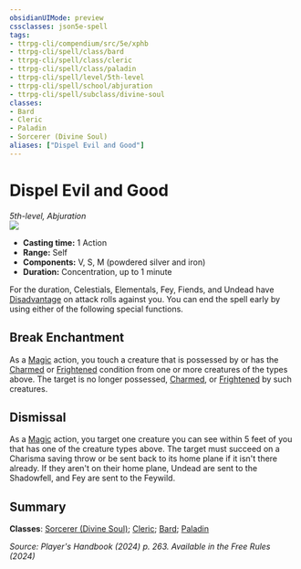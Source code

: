 ```yaml
---
obsidianUIMode: preview
cssclasses: json5e-spell
tags:
- ttrpg-cli/compendium/src/5e/xphb
- ttrpg-cli/spell/class/bard
- ttrpg-cli/spell/class/cleric
- ttrpg-cli/spell/class/paladin
- ttrpg-cli/spell/level/5th-level
- ttrpg-cli/spell/school/abjuration
- ttrpg-cli/spell/subclass/divine-soul
classes:
- Bard
- Cleric
- Paladin
- Sorcerer (Divine Soul)
aliases: ["Dispel Evil and Good"]
---
```

# Dispel Evil and Good
*5th-level, Abjuration*  
![](2-Mechanics/CLI/spells/img/dispel-evil-and-good.webp#right)

- **Casting time:** 1 Action
- **Range:** Self
- **Components:** V, S, M (powdered silver and iron)
- **Duration:** Concentration, up to 1 minute

For the duration, Celestials, Elementals, Fey, Fiends, and Undead have [Disadvantage](2-Mechanics/CLI/rules/variant-rules/disadvantage-xphb.md) on attack rolls against you. You can end the spell early by using either of the following special functions.

## Break Enchantment

As a [Magic](2-Mechanics/CLI/rules/actions.md#Magic) action, you touch a creature that is possessed by or has the [Charmed](2-Mechanics/CLI/rules/conditions.md#Charmed) or [Frightened](2-Mechanics/CLI/rules/conditions.md#Frightened) condition from one or more creatures of the types above. The target is no longer possessed, [Charmed](2-Mechanics/CLI/rules/conditions.md#Charmed), or [Frightened](2-Mechanics/CLI/rules/conditions.md#Frightened) by such creatures.

## Dismissal

As a [Magic](2-Mechanics/CLI/rules/actions.md#Magic) action, you target one creature you can see within 5 feet of you that has one of the creature types above. The target must succeed on a Charisma saving throw or be sent back to its home plane if it isn't there already. If they aren't on their home plane, Undead are sent to the Shadowfell, and Fey are sent to the Feywild.

## Summary

**Classes**: [Sorcerer (Divine Soul)](2-Mechanics/CLI/lists/list-spells-classes-sorcerer-xphb-divine-soul-xge.md "subclass=XGE;class=XPHB"); [Cleric](2-Mechanics/CLI/lists/list-spells-classes-cleric.md); [Bard](2-Mechanics/CLI/lists/list-spells-classes-bard.md); [Paladin](2-Mechanics/CLI/lists/list-spells-classes-paladin.md)

*Source: Player's Handbook (2024) p. 263. Available in the Free Rules (2024)*